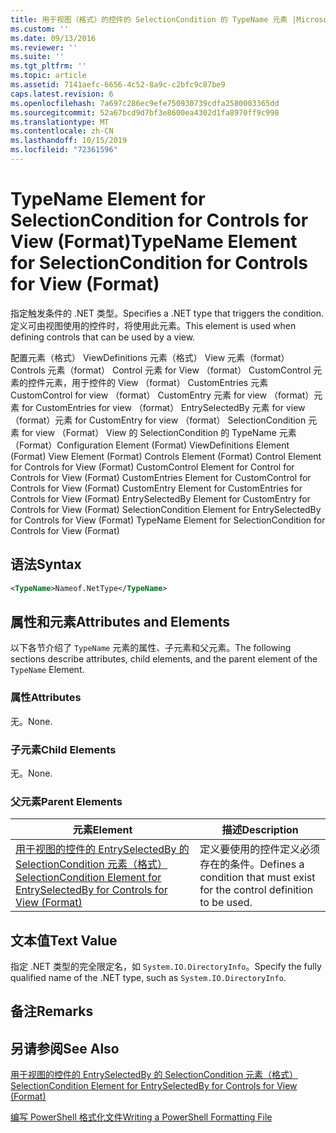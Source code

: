 ```yaml
---
title: 用于视图（格式）的控件的 SelectionCondition 的 TypeName 元素 |Microsoft Docs
ms.custom: ''
ms.date: 09/13/2016
ms.reviewer: ''
ms.suite: ''
ms.tgt_pltfrm: ''
ms.topic: article
ms.assetid: 7141aefc-6656-4c52-8a9c-c2bfc9c87be9
caps.latest.revision: 6
ms.openlocfilehash: 7a697c286ec9efe750930739cdfa2580003365dd
ms.sourcegitcommit: 52a67bcd9d7bf3e8600ea4302d1fa8970ff9c998
ms.translationtype: MT
ms.contentlocale: zh-CN
ms.lasthandoff: 10/15/2019
ms.locfileid: "72361596"
---
```

# <a name="typename-element-for-selectioncondition-for-controls-for-view-format"></a><span data-ttu-id="95e72-102">TypeName Element for SelectionCondition for Controls for View (Format)</span><span class="sxs-lookup"><span data-stu-id="95e72-102">TypeName Element for SelectionCondition for Controls for View (Format)</span></span>

<span data-ttu-id="95e72-103">指定触发条件的 .NET 类型。</span><span class="sxs-lookup"><span data-stu-id="95e72-103">Specifies a .NET type that triggers the condition.</span></span> <span data-ttu-id="95e72-104">定义可由视图使用的控件时，将使用此元素。</span><span class="sxs-lookup"><span data-stu-id="95e72-104">This element is used when defining controls that can be used by a view.</span></span>

<span data-ttu-id="95e72-105">配置元素（格式） ViewDefinitions 元素（格式） View 元素（format） Controls 元素（format） Control 元素 for View （format） CustomControl 元素的控件元素，用于控件的 View （format） CustomEntries 元素CustomControl for view （format） CustomEntry 元素 for view （format）元素 for CustomEntries for view （format） EntrySelectedBy 元素 for view （format）元素 for CustomEntry for view （format） SelectionCondition 元素 for view （Format） View 的 SelectionCondition 的 TypeName 元素（Format）</span><span class="sxs-lookup"><span data-stu-id="95e72-105">Configuration Element (Format) ViewDefinitions Element (Format) View Element (Format) Controls Element (Format) Control Element for Controls for View (Format) CustomControl Element for Control for Controls for View (Format) CustomEntries Element for CustomControl for Controls for View (Format) CustomEntry Element for CustomEntries for Controls for View (Format) EntrySelectedBy Element for CustomEntry for Controls for View (Format) SelectionCondition Element for EntrySelectedBy for Controls for View (Format) TypeName Element for SelectionCondition for Controls for View (Format)</span></span>

## <a name="syntax"></a><span data-ttu-id="95e72-106">语法</span><span class="sxs-lookup"><span data-stu-id="95e72-106">Syntax</span></span>

```xml
<TypeName>Nameof.NetType</TypeName>

```

## <a name="attributes-and-elements"></a><span data-ttu-id="95e72-107">属性和元素</span><span class="sxs-lookup"><span data-stu-id="95e72-107">Attributes and Elements</span></span>

<span data-ttu-id="95e72-108">以下各节介绍了 `TypeName` 元素的属性、子元素和父元素。</span><span class="sxs-lookup"><span data-stu-id="95e72-108">The following sections describe attributes, child elements, and the parent element of the `TypeName` Element.</span></span>

### <a name="attributes"></a><span data-ttu-id="95e72-109">属性</span><span class="sxs-lookup"><span data-stu-id="95e72-109">Attributes</span></span>

<span data-ttu-id="95e72-110">无。</span><span class="sxs-lookup"><span data-stu-id="95e72-110">None.</span></span>

### <a name="child-elements"></a><span data-ttu-id="95e72-111">子元素</span><span class="sxs-lookup"><span data-stu-id="95e72-111">Child Elements</span></span>

<span data-ttu-id="95e72-112">无。</span><span class="sxs-lookup"><span data-stu-id="95e72-112">None.</span></span>

### <a name="parent-elements"></a><span data-ttu-id="95e72-113">父元素</span><span class="sxs-lookup"><span data-stu-id="95e72-113">Parent Elements</span></span>

|<span data-ttu-id="95e72-114">元素</span><span class="sxs-lookup"><span data-stu-id="95e72-114">Element</span></span>|<span data-ttu-id="95e72-115">描述</span><span class="sxs-lookup"><span data-stu-id="95e72-115">Description</span></span>|
|-------------|-----------------|
|[<span data-ttu-id="95e72-116">用于视图的控件的 EntrySelectedBy 的 SelectionCondition 元素（格式）</span><span class="sxs-lookup"><span data-stu-id="95e72-116">SelectionCondition Element for EntrySelectedBy for Controls for View (Format)</span></span>](./selectioncondition-element-for-entryselectedby-for-controls-for-view-format.md)|<span data-ttu-id="95e72-117">定义要使用的控件定义必须存在的条件。</span><span class="sxs-lookup"><span data-stu-id="95e72-117">Defines a condition that must exist for the control definition to be used.</span></span>|

## <a name="text-value"></a><span data-ttu-id="95e72-118">文本值</span><span class="sxs-lookup"><span data-stu-id="95e72-118">Text Value</span></span>

<span data-ttu-id="95e72-119">指定 .NET 类型的完全限定名，如 `System.IO.DirectoryInfo`。</span><span class="sxs-lookup"><span data-stu-id="95e72-119">Specify the fully qualified name of the .NET type, such as `System.IO.DirectoryInfo`.</span></span>

## <a name="remarks"></a><span data-ttu-id="95e72-120">备注</span><span class="sxs-lookup"><span data-stu-id="95e72-120">Remarks</span></span>

## <a name="see-also"></a><span data-ttu-id="95e72-121">另请参阅</span><span class="sxs-lookup"><span data-stu-id="95e72-121">See Also</span></span>

[<span data-ttu-id="95e72-122">用于视图的控件的 EntrySelectedBy 的 SelectionCondition 元素（格式）</span><span class="sxs-lookup"><span data-stu-id="95e72-122">SelectionCondition Element for EntrySelectedBy for Controls for View (Format)</span></span>](./selectioncondition-element-for-entryselectedby-for-controls-for-view-format.md)

[<span data-ttu-id="95e72-123">编写 PowerShell 格式化文件</span><span class="sxs-lookup"><span data-stu-id="95e72-123">Writing a PowerShell Formatting File</span></span>](./writing-a-powershell-formatting-file.md)
